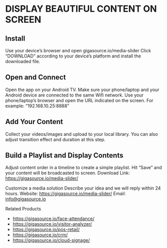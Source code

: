 # DISPLAY BEAUTIFUL CONTENT ON SCREEN
## Install
Use your device’s browser and open gigasource.io/media-slider 
Click “DOWNLOAD” according to your device’s platform and install the downloaded file.
## Open and Connect
Open the app on your Android TV. Make sure your phone/laptop and your Android device are connected to the same Wifi network.
Use your phone/laptop’s browser and open the URL indicated on the screen. For example:  “192.168.10.25:8888”
## Add Your Content
Collect your videos/images and upload to your local library. You can also adjust transition effect and duration at this step.
## Build a Playlist and Display Contents
Adjust content order in a timeline to create a simple playlist. Hit “Save” and your content will be broadcasted to screen.
Download Link: https://gigasource.io/media-slider/

Customize a media solution
Describe your idea and we will reply within 24 hours.
Website: https://gigasource.io/media-slider/
Email: info@gigasource.io

Related Products 
- https://gigasource.io/face-attendance/
- https://gigasource.io/visitor-analyzer/
- https://gigasource.io/pos-retail/
- https://gigasource.io/crm/
- https://gigasource.io/cloud-signage/
